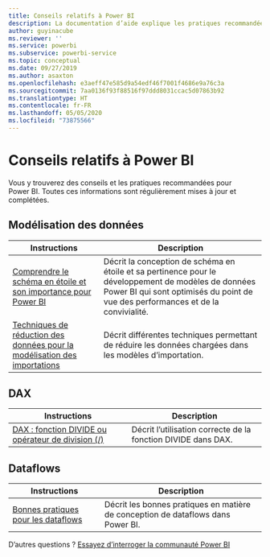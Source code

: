 ```yaml
---
title: Conseils relatifs à Power BI
description: La documentation d’aide explique les pratiques recommandées lors de l’utilisation de Power BI.
author: guyinacube
ms.reviewer: ''
ms.service: powerbi
ms.subservice: powerbi-service
ms.topic: conceptual
ms.date: 09/27/2019
ms.author: asaxton
ms.openlocfilehash: e3aeff47e585d9a54edf46f7001f4686e9a76c3a
ms.sourcegitcommit: 7aa0136f93f88516f97ddd8031ccac5d07863b92
ms.translationtype: HT
ms.contentlocale: fr-FR
ms.lasthandoff: 05/05/2020
ms.locfileid: "73875566"
---
```

# <a name="guidance-for-power-bi"></a>Conseils relatifs à Power BI

Vous y trouverez des conseils et les pratiques recommandées pour Power BI. Toutes ces informations sont régulièrement mises à jour et complétées.

## <a name="data-modeling"></a>Modélisation des données

| Instructions | Description |
| --- | --- |
| [Comprendre le schéma en étoile et son importance pour Power BI](star-schema.md) | Décrit la conception de schéma en étoile et sa pertinence pour le développement de modèles de données Power BI qui sont optimisés du point de vue des performances et de la convivialité. |
| [Techniques de réduction des données pour la modélisation des importations](import-modeling-data-reduction.md) | Décrit différentes techniques permettant de réduire les données chargées dans les modèles d’importation. |

## <a name="dax"></a>DAX

| Instructions | Description |
| --- | --- |
| [DAX : fonction DIVIDE ou opérateur de division (/)](dax-divide-function-operator.md) | Décrit l’utilisation correcte de la fonction DIVIDE dans DAX. |

## <a name="dataflows"></a>Dataflows

| Instructions | Description |
| --- | --- |
| [Bonnes pratiques pour les dataflows](../service-dataflows-best-practices.md) | Décrit les bonnes pratiques en matière de conception de dataflows dans Power BI. |

D’autres questions ? [Essayez d’interroger la communauté Power BI](https://community.powerbi.com/)